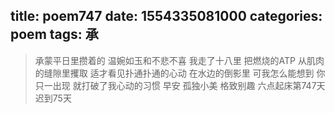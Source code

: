 title: poem747
date: 1554335081000
categories: poem
tags: 承
---
> 承蒙平日里攒着的
温婉如玉和不悲不喜
我走了十八里
把燃烧的ATP
从肌肉的缝隙里攫取
适才看见扑通扑通的心动
在水边的倒影里
可我怎么能想到
你只一出现
就打破了我心动的习惯
早安
孤独小美
格致别趣
六点起床第747天 迟到75天